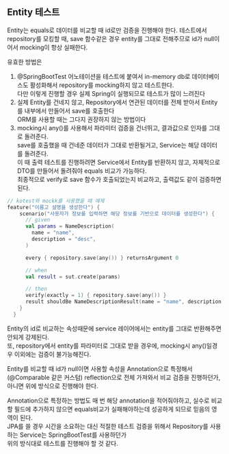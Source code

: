 ## Entity 테스트

Entity는 equals로 데이터를 비교할 때 id로만 검증을 진행해야 한다.
테스트에서 repository를 모킹할 때, save 함수같은 경우 entity를 그대로 전해주므로 id가 null이어서 mocking이 항상 실패한다.

유효한 방법은
1. @SpringBootTest 어노테이션을 테스트에 붙여서 in-memory db로 데이터베이스도 활성화해서 repository를 mocking하지 않고 테스트한다.<br/> 
다만 이렇게 진행할 경우 실제 Spring이 실행되므로 테스트가 많이 느려진다
2. 실제 Entity를 건네지 않고, Repository에서 연관된 데이터를 전체 받아서 Entity를 내부에서 만들어서 save를 호출한다<br/>
ORM를 사용할 때는 그다지 권장하지 않는 방법이다
3. mocking시 any()를 사용해서 파라미터 검증을 건너뛰고, 결과값으로 인자를 그대로 돌려준다.<br/>
save를 호출했을 때 건네준 데이터가 그대로 반환될거고, Service는 해당 데이터를 돌려준다.<br/>
이 때 출력 테스트를 진행하려면 Service에서 Entity를 반환하지 않고, 자체적으로 DTO를 만들어서 돌려줘야 equals 비교가 가능하다.<br/>
최종적으로 verify로 save 함수가 호출되었는지 비교하고, 출력값도 같이 검증하면 된다.

```kotlin
// kotest와 mockk를 사용했을 때 예제
feature("이름고 설명을 생성한다") {
    scenario("사용자가 정보를 입력하면 해당 정보를 기반으로 데이터를 생성한다") {
      // given
      val params = NameDescription(
        name = "name",
        description = "desc",
      )

      every { repository.save(any()) } returnsArgument 0

      // when
      val result = sut.create(params)

      // then
      verify(exactly = 1) { repository.save(any()) }
      result shouldBe NameDescriptionResult(name = "name", description = "desc")
    }
  }
```

Entity의 id로 비교하는 속성때문에 service 레이어에서는 entity를 그대로 반환해주면 안되게 강제된다.<br/>
또, repository에서 entity를 파라미터로 그대로 받을 경우에, mocking시 any()일경우 이외에는 검증이 불가능해진다.<br/>

Entity를 비교할 때 id가 null이면 사용할 속성을 Annotation으로 특정해서 (@Comparable 같은 커스텀) reflection으로 전체 가져와서 비교 검증을 진행하던가,<br/>
아니면 위에 방식으로 진행해야 한다.

Annotation으로 특정하는 방법도 매 번 해당 annotation을 적어줘야하고, 실수로 비교할 필드에 추가하지 않으면 equals비교가 실패해야하는데 성공하게 되므로 믿음의 영역이 된다.<br/>
JPA를 쓸 경우 시간을 소요하는 대신 적절한 테스트 검증을 위해서 Repository를 사용하는 Service는 SpringBootTest를 사용하던가<br/>
위의 방식대로 테스트를 진행해야 할 것 같다.
